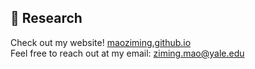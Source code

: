 ## 🌱 Research
Check out my website! [maoziming.github.io](https://maoziming.github.io/)\
Feel free to reach out at my email: ziming.mao@yale.edu
